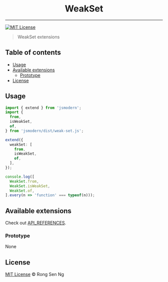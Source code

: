 <div align="center" style="text-align: center;">
  <h1 style="border-bottom: none;">WeakSet</h1>

  <p></p>
</div>

<hr />

[![MIT License][mit-license-badge]][mit-license-url]

> WeakSet extensions

## Table of contents <!-- omit in toc -->

- [Usage](#usage)
- [Available extensions](#available-extensions)
  - [Prototype](#prototype)
- [License](#license)

## Usage

```ts
import { extend } from 'jsmodern';
import {
  from,
  isWeakSet,
  of,
} from 'jsmodern/dist/weak-set.js';

extend({
  weakSet: [
    from,
    isWeakSet,
    of,
  ],
});

console.log([
  WeakSet.from,
  WeakSet.isWeakSet,
  WeakSet.of,
].every(n => 'function' === typeof(n)));

```

## Available extensions

Check out [API_REFERENCES].

### Prototype

None

## License

[MIT License](http://motss.mit-license.org/) © Rong Sen Ng

<!-- References -->
[API_REFERENCES]: /src/weak-set/API_REFERENCE.md

<!-- MDN -->
[array-mdn-url]: https://developer.mozilla.org/en-US/docs/Web/JavaScript/Reference/Global_Objects/Array
[boolean-mdn-url]: https://developer.mozilla.org/en-US/docs/Web/JavaScript/Reference/Global_Objects/Boolean
[function-mdn-url]: https://developer.mozilla.org/en-US/docs/Web/JavaScript/Reference/Global_Objects/Function
[map-mdn-url]: https://developer.mozilla.org/en-US/docs/Web/JavaScript/Reference/Global_Objects/Map
[number-mdn-url]: https://developer.mozilla.org/en-US/docs/Web/JavaScript/Reference/Global_Objects/Number
[object-mdn-url]: https://developer.mozilla.org/en-US/docs/Web/JavaScript/Reference/Global_Objects/Object
[promise-mdn-url]: https://developer.mozilla.org/en-US/docs/Web/JavaScript/Reference/Global_Objects/Promise
[regexp-mdn-url]: https://developer.mozilla.org/en-US/docs/Web/JavaScript/Reference/Global_Objects/RegExp
[set-mdn-url]: https://developer.mozilla.org/en-US/docs/Web/JavaScript/Reference/Global_Objects/Set
[string-mdn-url]: https://developer.mozilla.org/en-US/docs/Web/JavaScript/Reference/Global_Objects/String
[void-mdn-url]: https://developer.mozilla.org/en-US/docs/Web/JavaScript/Reference/Operators/void
[error-mdn-url]: https://developer.mozilla.org/en-US/docs/Web/JavaScript/Reference/Global_Objects/Error

<!-- Badges -->
[mit-license-badge]: https://flat.badgen.net/badge/license/MIT/blue

<!-- Links -->
[mit-license-url]: https://github.com/motss/deno_mod/blob/master/LICENSE

